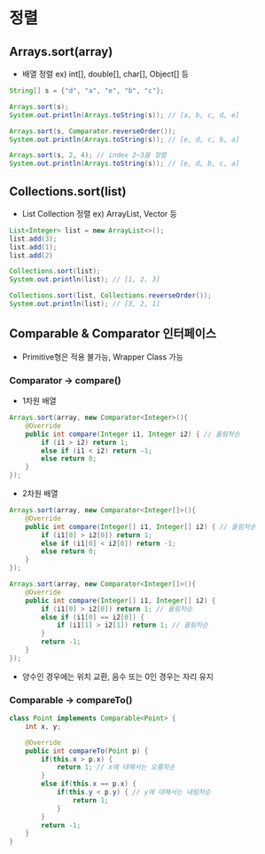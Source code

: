 # 정렬

## Arrays.sort(array)
* 배열 정렬 ex) int[], double[], char[], Object[] 등
```java
String[] s = {"d", "a", "e", "b", "c"};

Arrays.sort(s);
System.out.println(Arrays.toString(s)); // [a, b, c, d, e]

Arrays.sort(s, Comparator.reverseOrder());
System.out.println(Arrays.toString(s)); // [e, d, c, b, a]

Arrays.sort(s, 2, 4); // index 2~3을 정렬
System.out.println(Arrays.toString(s)); // [e, d, b, c, a]
```
## Collections.sort(list)
* List Collection 정렬 ex) ArrayList, Vector 등
```java
List<Integer> list = new ArrayList<>();
list.add(3);
list.add(1);
list.add(2)

Collections.sort(list);
System.out.println(list); // [1, 2, 3]

Collections.sort(list, Collections.reverseOrder());
System.out.println(list); // [3, 2, 1]
```

## Comparable & Comparator 인터페이스
* Primitive형은 적용 불가능, Wrapper Class 가능
### Comparator -> compare()
* 1차원 배열
```java
Arrays.sort(array, new Comparator<Integer>(){ 
    @Override
    public int compare(Integer i1, Integer i2) { // 올림차순
        if (i1 > i2) return 1;
        else if (i1 < i2) return -1;
        else return 0;
    }
});
```
* 2차원 배열
```java
Arrays.sort(array, new Comparator<Integer[]>(){ 
    @Override
    public int compare(Integer[] i1, Integer[] i2) { // 올림차순
        if (i1[0] > i2[0]) return 1;
        else if (i1[0] < i2[0]) return -1;
        else return 0;
    }
});
```
```java
Arrays.sort(array, new Comparator<Integer[]>(){
    @Override
    public int compare(Integer[] i1, Integer[] i2) {
        if (i1[0] > i2[0]) return 1; // 올림차순
        else if (i1[0] == i2[0]) {
            if (i1[1] > i2[1]) return 1; // 올림차순
        }
        return -1;
    }
});
```
* 양수인 경우에는 위치 교환, 음수 또는 0인 경우는 자리 유지
### Comparable -> compareTo()
```java
class Point implements Comparable<Point> {
    int x, y;

    @Override
    public int compareTo(Point p) {
        if(this.x > p.x) {
            return 1; // x에 대해서는 오름차순
        }
        else if(this.x == p.x) {
            if(this.y < p.y) { // y에 대해서는 내림차순
                return 1;
            }
        }
        return -1;
    }
}
```